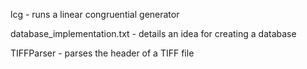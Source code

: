 lcg - runs a linear congruential generator

database_implementation.txt - details an idea for creating a database

TIFFParser - parses the header of a TIFF file

